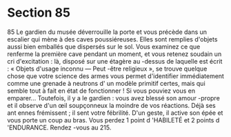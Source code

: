 # Section 85

85
Le gardien du musée déverrouille la porte et vous précède dans
un escalier qui mène à des caves poussiéreuses. Elles sont
remplies d'objets aussi bien emballés que dispersés sur le sol.
Vous examinez ce que renferme la première cave pendant un
moment, et vous retenez soudain un cri d'excitation : là, disposé
sur une étagère au -dessus de laquelle est écrit : « Objets
d'usage inconnu — Peut -être religieux »,  se trouve
quelque chose que votre science des armes vous permet
d'identifier immédiatement comme une grenade à neutrons d' un
modèle primitif certes, mais qui semble tout à fait en état de
fonctionner ! Si vous pouviez vous en emparer... Toutefois, il y a
le gardien : vous avez blessé son amour -propre et il observe d'un
œil soupçonneux la moindre de vos réactions. Déjà ses ant ennes
frémissent ; il sent votre fébrilité. D'un geste, il active son épée et
vous porte un coup au bras. Vous perdez 1 point d 'HABlLETÉ
et 2 points d 'ENDURANCE.  Rendez -vous au 215.